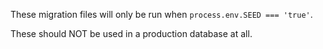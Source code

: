 These migration files will only be run when `process.env.SEED === 'true'`.

These should NOT be used in a production database at all.
